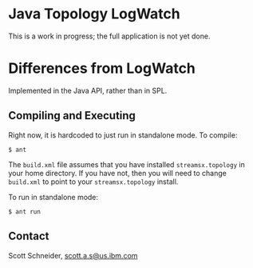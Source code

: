 # Java Topology LogWatch

This is a work in progress; the full application is not yet done.

# Differences from LogWatch

Implemented in the Java API, rather than in SPL.

## Compiling and Executing

Right now, it is hardcoded to just run in standalone mode. To compile:

    $ ant

The `build.xml` file assumes that you have installed `streamsx.topology` in your home 
directory. If you have not, then you will need to change `build.xml` to point to your 
`streamsx.topology` install.

To run in standalone mode:

    $ ant run

## Contact

Scott Schneider, scott.a.s@us.ibm.com
